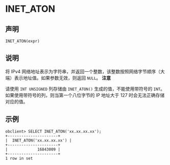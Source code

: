 INET_ATON 
==============================



声明 
-----------------------

```unknow
INET_ATON(expr)
```



说明 
-----------------------

将 IPv4 网络地址表示为字符串，并返回一个整数，该整数按照网络字节顺序（大端）表示地址值。如果参数无效，则返回 `NULL`。
**注意**



请使用 `INT UNSIGNED` 列存储由 `INET_ATON()` 生成的值，不能使用带符号的 `INT`。如果使用带符号的列，则当第一个八位字节的 IP 地址大于 127 时会无法正确存储对应的值。

示例 
-----------------------

```unknow
obclient> SELECT INET_ATON('xx.xx.xx.xx');
+----------------------+
|  INET_ATON('xx.xx.xx.xx') |
+----------------------+
|             16843009 |
+----------------------+
1 row in set
```



